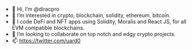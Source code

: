 - 👋 Hi, I’m @diracpro
- 👀 I’m interested in crypto, blockchain, solidity, ethereum, bitcoin.
- 🌱 I code DeFi and NFT apps using Solidity, Moralis and React JS, for all EVM compatible blockchains.
- 💞️ I’m looking to collaborate on top notch and edgy crypto projects.
- 📫 https://twitter.com/uard0

